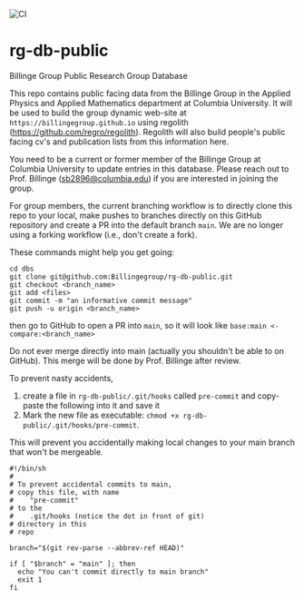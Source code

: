 ![CI](https://github.com/billingegroup/rg-db-public/actions/workflows/main.yml/badge.svg)
# rg-db-public
Billinge Group Public Research Group Database

This repo contains public facing data from the Billinge Group in the Applied
Physics and Applied Mathematics department at Columbia University.  It will be used 
to build the group dynamic web-site at `https://billingegroup.github.io` using
regolith (https://github.com/regro/regolith).  Regolith will also build 
people's public facing cv's and publication lists from this information here.

You need to be a current or former member of the Billinge Group at Columbia
University to update entries in this database.  Please reach out to Prof. 
Billinge (sb2896@columbia.edu) if you are interested in joining the group.

For group members, the current branching workflow is to directly clone this 
repo to your local, make pushes to branches directly on this GitHub repository
and create a PR into the default branch `main`.  We are no longer using a
forking workflow (i.e., don't create a fork).

These commands might help you get going:
```
cd dbs
git clone git@github.com:Billingegroup/rg-db-public.git
git checkout <branch_name>
git add <files>
git commit -m "an informative commit message"
git push -u origin <branch_name>
```
then go to GitHub to open a PR into `main`, so it will look like 
`base:main <- compare:<branch_name>`

Do not ever merge directly into main (actually you shouldn't be able to on GitHub).
This merge will be done by Prof. Billinge after review.   

To prevent nasty accidents,
1. create a file in `rg-db-public/.git/hooks` called `pre-commit` and copy-paste the 
 following into it and save it
2. Mark the new file as executable: `chmod +x rg-db-public/.git/hooks/pre-commit`.

This will prevent you accidentally making local changes to your main branch that won't 
be mergeable.
```
#!/bin/sh
#
# To prevent accidental commits to main,
# copy this file, with name 
#    "pre-commit" 
# to the 
#    .git/hooks (notice the dot in front of git)
# directory in this 
# repo

branch="$(git rev-parse --abbrev-ref HEAD)"

if [ "$branch" = "main" ]; then
  echo "You can't commit directly to main branch"
  exit 1
fi
```
